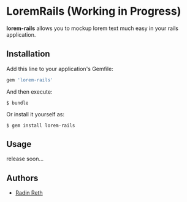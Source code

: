 # LoremRails (Working in Progress)

**lorem-rails** allows you to mockup lorem text much easy in your rails application.

## Installation

Add this line to your application's Gemfile:

```ruby
gem 'lorem-rails'
```

And then execute:

    $ bundle

Or install it yourself as:

    $ gem install lorem-rails

## Usage

release soon...

## Authors

* [Radin Reth](http://radin-reth.branded.me)